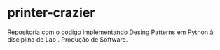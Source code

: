 # printer-crazier
Repositoria com o codigo implementando Desing Patterns em Python à disciplina de Lab . Produção de Software.
